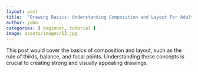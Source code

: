 ```yaml
---
layout: post
title:  "Drawing Basics: Understanding Composition and Layout For Adult Beginners"
author: john
categories: [ beginner, tutorial ]
image: assets/images/13.jpg
---
```


This post would cover the basics of composition and layout, such as the rule of thirds, balance, and focal points. Understanding these concepts is crucial to creating strong and visually appealing drawings.
